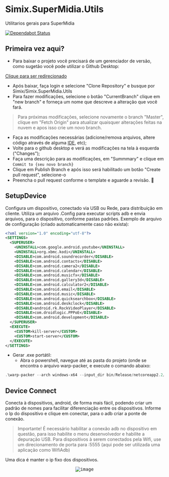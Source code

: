﻿
# Simix.SuperMidia.Utils
 Utilitarios gerais para SuperMidia

 [![Dependabot Status](https://api.dependabot.com/badges/status?host=github&repo=simixsistemas/Simix.SuperMidia.Utils)](https://dependabot.com)

 ## Primeira vez aqui?

 - Para baixar o projeto você precisará de um gerenciador de versão, como sugetão você pode utilizar o Github Desktop:

 [Clique para ser redirecionado](https://desktop.github.com/)

 - Após baixar, faça login e selecione "Clone Repository" e busque por Simix/Simix.SuperMidia.Utils
 - Para fazer modificações, selecione o botão "CurrentBranch" clique em "new branch" e forneça um nome que descreve a alteração que você fará.

 > Para próximas modificações, selecione novamente o branch "Master", clique em "Fetch Origin" para atualizar quaisquer alterações feitas na nuvem e apos isso crie um novo branch.

 - Faça as modificações necessárias (adicione/remova arquivos, altere código através de alguma [IDE](https://code.visualstudio.com/), etc);
 - Volte para o github desktop e verá as modificações na tela à esquerda ("Changes");
 - Faça uma descrição para as modificações, em "Summmary" e clique em `Commit to {seu novo branch}`
 - Clique em Publish Branch e após isso será habilitado um botão "Create pull request", selecione-o
 - Preencha o pull request conforme o template e aguarde a revisão. 🎉


 ## SetupDevice

 Configura um dispositivo, conectado via USB ou Rede, para distribuição em cliente.
 Utiliza um arquivo .Config para executar scripts adb e envia arquivos, para o dispositivo, conforme pastas padrões.
Exemplo de arquivo de configuração (criado automaticamente caso não exista):

```Xml
<?xml version="1.0" encoding="utf-8"?>
<SETTINGS>
  <SUPERUSER>
    <UNINSTALL>com.google.android.youtube</UNINSTALL>
    <UNINSTALL>org.xbmc.kodi</UNINSTALL>
    <DISABLE>com.android.soundrecorder</DISABLE>
    <DISABLE>com.android.contacts</DISABLE>
    <DISABLE>com.android.camera2</DISABLE>
    <DISABLE>com.android.calendar</DISABLE>
    <DISABLE>com.android.musicfx</DISABLE>
    <DISABLE>com.android.gallery3d</DISABLE>
    <DISABLE>com.android.calculator2</DISABLE>
    <DISABLE>com.android.email</DISABLE>
    <DISABLE>com.android.music</DISABLE>
    <DISABLE>com.android.quicksearchbox</DISABLE>
    <DISABLE>com.android.deskclock</DISABLE>
    <DISABLE>android.rk.RockVideoPlayer</DISABLE>
    <DISABLE>com.droidlogic.PPPoE</DISABLE>
    <DISABLE>com.android.development</DISABLE>
  </SUPERUSER>
  <EXECUTE>
    <CUSTOM>kill-server</CUSTOM>
    <CUSTOM>start-server</CUSTOM>
  </EXECUTE>
</SETTINGS>
```

- Gerar .exe portátil:
	- Abra o powershell, navegue até as pasta do projeto (onde se encontra o arquivo warp-packer, e execute o comando abaixo:

```Powershell
.\warp-packer --arch windows-x64 --input_dir bin/Release/netcoreapp2.2/win10-x64/publish --exec SetupDevice.exe --output bin/Release/netcoreapp2.2/Portable/SetupDevice_portable.exe
```


## Device Connect

Conecta à dispositivos, android, de forma mais fácil, podendo criar um padrão de nomes para facilitar diferenciação entre os dispositivos.
Informe o Ip do dispositivo e clique em conectar, para o adb criar a ponte de conexão.

> Importante! É necessário habilitar a conexão adb no dispositivo em questão, para isso habilite o menu desenvolvedor e habilite a depuração USB. Para dispositivos à serem conectados pela Wifi, use um direcionamento de porta para :5555 (aqui pode ser utilizada uma aplicação como WifiAdb)

Uma dica é manter o ip fixo dos dispositivos.

<p align="center">
	<kbd>
		<img src="https://user-images.githubusercontent.com/42358163/65694411-34d4ac00-e04c-11e9-9b8a-8d6dc1848f3a.png" alt="image" style="max-width:100%;"/>
	</kbd>
</p>